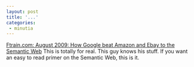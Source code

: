 ```yaml
---
layout: post
title: '...'
categories:
 - minutia
---
```


<a href="http://ftrain.com/google_takes_all.html">Ftrain.com: August 2009: How Google beat Amazon and Ebay to the Semantic Web</a> This is totally for real. This guy knows his stuff. If you want an easy to read primer on the Semantic Web, this is it.

